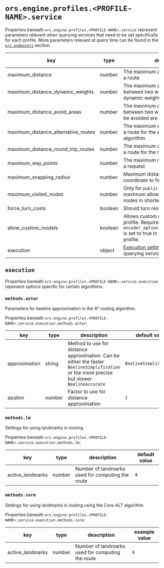 # `ors.engine.profiles.<PROFILE-NAME>.service`

Properties beneath `ors.engine.profiles.<PROFILE-NAME>.service` represent parameters relevant when querying services
that
need to be set specifically for each profile. More parameters relevant at query time can be found in the [
`ors.endpoints`](/api-reference/endpoints/index.md) section.

| key                                 | type    | description                                                                                                                                                                         | default value |
|-------------------------------------|---------|-------------------------------------------------------------------------------------------------------------------------------------------------------------------------------------|---------------|
| maximum_distance                    | number  | The maximum allowed total distance of a route                                                                                                                                       | `100000`      |
| maximum_distance_dynamic_weights    | number  | The maximum allowed distance between two way points when dynamic weights are used                                                                                                   | `100000`      |
| maximum_distance_avoid_areas        | number  | The maximum allowed distance between two way points when areas to be avoided are provided                                                                                           | `100000`      |
| maximum_distance_alternative_routes | number  | The maximum allowed total distance of a route for the alternative routes algorithm                                                                                                  | `100000`      |
| maximum_distance_round_trip_routes  | number  | The maximum allowed total distance of a route for the round trip algorithm                                                                                                          | `100000`      |
| maximum_way_points                  | number  | The maximum number of way points in a request                                                                                                                                       | `50`          |
| maximum_snapping_radius             | number  | Maximum distance around a given coordinate to find connectable edges                                                                                                                | `400`         |
| maximum_visited_nodes               | number  | Only for `public-transport` profile: maximum allowed number of visited nodes in shortest path computation                                                                           | `1000000`     |
| force_turn_costs                    | boolean | Should turn restrictions be obeyed                                                                                                                                                  | `false`       |
| allow_custom_models                 | boolean | Allows custom model requests on this profile. Requires that `encoder_options.enable_custom_models` is set to true in the [build](build.md#encoder_options) section of this profile. | `true`        |
| execution                           | object  | [Execution settings](#execution) relevant when querying services                                                                                                                    |               |

## `execution`

Properties beneath `ors.engine.profiles.<PROFILE-NAME>.service.execution` represent options specific for certain
algorithms.

### `methods.astar`

Parameters for beeline approximation in the A* routing algorithm.

Properties beneath `ors.engine.profiles.<PROFILE-NAME>.service.execution.methods.astar`:

| key           | type   | description                                                                                                                                 | default value           |
|---------------|--------|---------------------------------------------------------------------------------------------------------------------------------------------|-------------------------| 
| approximation | string | Method to use for distance approximation. Can be either the faster `BeelineSimplification` or the more precise but slower `BeelineAccurate` | `BeelineSimplification` |
| epsilon       | number | Factor to use for distance approximation                                                                                                    | `1`                     |

### `methods.lm`

Settings for using landmarks in routing.

Properties beneath `ors.engine.profiles.<PROFILE-NAME>.service.execution.methods.lm`:

| key              | type   | description                                      | default value |
|------------------|--------|--------------------------------------------------|---------------| 
| active_landmarks | number | Number of landmarks used for computing the route | `8`           |

### `methods.core`

Settings for using landmarks in routing using the Core-ALT algorithm.

Properties beneath `ors.engine.profiles.<PROFILE-NAME>.service.execution.methods.core`:

| key              | type   | description                                      | example value |
|------------------|--------|--------------------------------------------------|---------------| 
| active_landmarks | number | Number of landmarks used for computing the route | `6`           |
